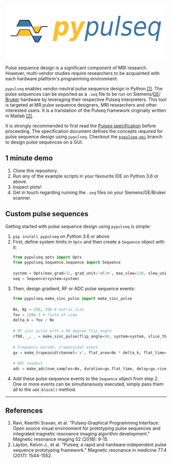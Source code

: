 <p align="center">
<img src="logo.png"/>
</p>

Pulse sequence design is a significant component of MRI research. However, multi-vendor studies require researchers to 
be acquainted with each hardware platform's programming environment.

`pypulseq` enables vendor-neutral pulse sequence design in Python [[1]](#references). The pulse sequences can be 
exported as a `.seq` file to be run on  Siemens/[GE](https://toppemri.github.io)/
[Bruker](https://github.com/pulseq/bruker_interpreter) hardware by leveraging their respective Pulseq interpreters. 
This tool is targeted at MR pulse sequence designers, MRI researchers and other interested users. It is a translation 
of the Pulseq framework originally written in Matlab [[2]](#references).

It is strongly recommended to first read the [Pulseq specification](https://pulseq.github.io/specification.pdf) 
before proceeding. The specification document defines the concepts required for pulse sequence design using `pypulseq`. Checkout the [`pypulseq-gpi`](https://github.com/imr-framework/pypulseq/tree/pypulseq-gpi) branch to design pulse sequences on a GUI.

## 1 minute demo
1. Clone this repository.
2. Run any of the example scripts in your favourite IDE on Python 3.6 or above.
3. Inspect plots!
4. Get in touch regarding running the `.seq` files on your Siemens/GE/Bruker scanner.

## Custom pulse sequences
Getting started with pulse sequence design using `pypulseq` is simple:
1. `pip install pypulseq` on Python 3.6 or above.
2. First, define system limits in `Opts` and then create a `Sequence` object with it:
    ```python
    from pypulseq.opts import Opts
    from pypulseq.Sequence.sequence import Sequence
    
    system = Opts(max_grad=32, grad_unit='mT/m', max_slew=130, slew_unit='mT/m/s')
    seq = Sequence(system=system)
    ```
3. Then, design gradient, RF or ADC pulse sequence events:
    ```python
    from pypulseq.make_sinc_pulse import make_sinc_pulse
    
    Nx, Ny = 256, 256 # matrix size
    fov = 220e-3 # field of view
    delta_k = fov / Nx
    
    # RF sinc pulse with a 90 degree flip angle
    rf90, _, _ = make_sinc_pulse(flip_angle=90, system=system, slice_thickness=5e-3, apodization=0.5, time_bw_product=4)
    
    # Frequency encode, trapezoidal event
    gx = make_trapezoid(channel='x', flat_area=Nx * delta_k, flat_time=6.4e-3, system=system)
    
    # ADC readout
    adc = make_adc(num_samples=Nx, duration=gx.flat_time, delay=gx.rise_time, system=system)
    ```
4. Add these pulse sequence events to the `Sequence` object from step 2. One or more events can be simultaneously executed, simply pass them all to the `add_block()` method.
---
## References
1. Ravi, Keerthi Sravan, et al. "Pulseq-Graphical Programming Interface: Open source visual environment for prototyping 
pulse sequences and integrated magnetic resonance imaging algorithm development." Magnetic resonance imaging 52 (2018): 
9-15.
2. Layton, Kelvin J., et al. "Pulseq: a rapid and hardware‐independent pulse sequence prototyping framework." Magnetic 
resonance in medicine 77.4 (2017): 1544-1552.
